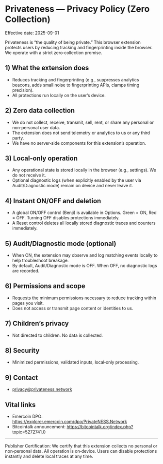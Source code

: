 # Privateness — Privacy Policy (Zero Collection)

Effective date: 2025-09-01

Privateness is “the quality of being private.” This browser extension protects users by reducing tracking and fingerprinting inside the browser. We operate with a strict zero‑collection promise.

## 1) What the extension does

- Reduces tracking and fingerprinting (e.g., suppresses analytics beacons, adds small noise to fingerprinting APIs, clamps timing precision).
- All protections run locally on the user’s device.

## 2) Zero data collection

- We do not collect, receive, transmit, sell, rent, or share any personal or non‑personal user data.
- The extension does not send telemetry or analytics to us or any third party.
- We have no server‑side components for this extension’s operation.

## 3) Local‑only operation

- Any operational state is stored locally in the browser (e.g., settings). We do not receive it.
- Optional diagnostic logs (when explicitly enabled by the user via Audit/Diagnostic mode) remain on device and never leave it.

## 4) Instant ON/OFF and deletion

- A global ON/OFF control (Benji) is available in Options. Green = ON, Red = OFF. Turning OFF disables protections immediately.
- A Reset control deletes all locally stored diagnostic traces and counters immediately.

## 5) Audit/Diagnostic mode (optional)

- When ON, the extension may observe and log matching events locally to help troubleshoot breakage.
- By default, Audit/Diagnostic mode is OFF. When OFF, no diagnostic logs are recorded.

## 6) Permissions and scope

- Requests the minimum permissions necessary to reduce tracking within pages you visit.
- Does not access or transmit page content or identities to us.

## 7) Children’s privacy

- Not directed to children. No data is collected.

## 8) Security

- Minimized permissions, validated inputs, local‑only processing.

## 9) Contact

- [privacy@privateness.network](mailto:privacy@privateness.network)

## Vital links

- Emercoin DPO: <https://explorer.emercoin.com/dpo/PrivateNESS.Network>
- Bitcointalk announcement: <https://bitcointalk.org/index.php?topic=5272741.0>

---

Publisher Certification: We certify that this extension collects no personal or non‑personal data. All operation is on‑device. Users can disable protections instantly and delete local traces at any time.

